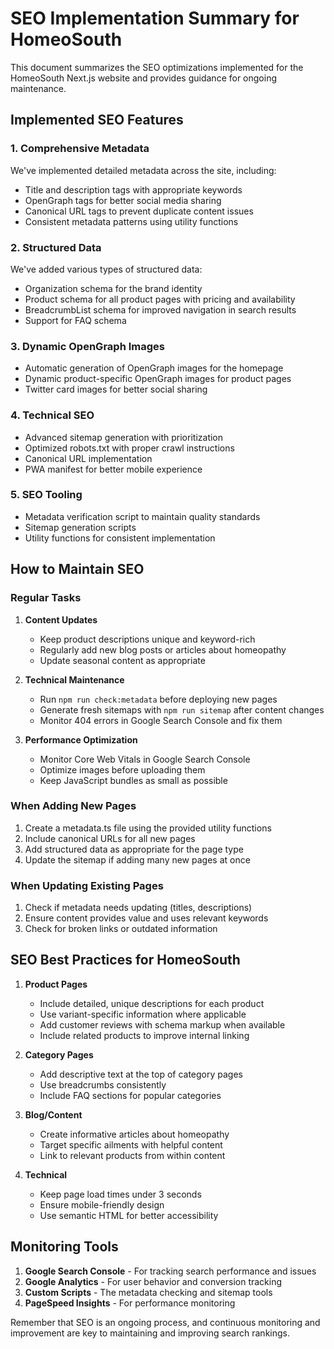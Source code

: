 # SEO Implementation Summary for HomeoSouth

This document summarizes the SEO optimizations implemented for the HomeoSouth Next.js website and provides guidance for ongoing maintenance.

## Implemented SEO Features

### 1. Comprehensive Metadata

We've implemented detailed metadata across the site, including:

- Title and description tags with appropriate keywords
- OpenGraph tags for better social media sharing
- Canonical URL tags to prevent duplicate content issues
- Consistent metadata patterns using utility functions

### 2. Structured Data

We've added various types of structured data:

- Organization schema for the brand identity
- Product schema for all product pages with pricing and availability
- BreadcrumbList schema for improved navigation in search results
- Support for FAQ schema

### 3. Dynamic OpenGraph Images

- Automatic generation of OpenGraph images for the homepage
- Dynamic product-specific OpenGraph images for product pages
- Twitter card images for better social sharing

### 4. Technical SEO

- Advanced sitemap generation with prioritization
- Optimized robots.txt with proper crawl instructions
- Canonical URL implementation
- PWA manifest for better mobile experience

### 5. SEO Tooling

- Metadata verification script to maintain quality standards
- Sitemap generation scripts
- Utility functions for consistent implementation

## How to Maintain SEO

### Regular Tasks

1. **Content Updates**

   - Keep product descriptions unique and keyword-rich
   - Regularly add new blog posts or articles about homeopathy
   - Update seasonal content as appropriate

2. **Technical Maintenance**

   - Run `npm run check:metadata` before deploying new pages
   - Generate fresh sitemaps with `npm run sitemap` after content changes
   - Monitor 404 errors in Google Search Console and fix them

3. **Performance Optimization**
   - Monitor Core Web Vitals in Google Search Console
   - Optimize images before uploading them
   - Keep JavaScript bundles as small as possible

### When Adding New Pages

1. Create a metadata.ts file using the provided utility functions
2. Include canonical URLs for all new pages
3. Add structured data as appropriate for the page type
4. Update the sitemap if adding many new pages at once

### When Updating Existing Pages

1. Check if metadata needs updating (titles, descriptions)
2. Ensure content provides value and uses relevant keywords
3. Check for broken links or outdated information

## SEO Best Practices for HomeoSouth

1. **Product Pages**

   - Include detailed, unique descriptions for each product
   - Use variant-specific information where applicable
   - Add customer reviews with schema markup when available
   - Include related products to improve internal linking

2. **Category Pages**

   - Add descriptive text at the top of category pages
   - Use breadcrumbs consistently
   - Include FAQ sections for popular categories

3. **Blog/Content**

   - Create informative articles about homeopathy
   - Target specific ailments with helpful content
   - Link to relevant products from within content

4. **Technical**
   - Keep page load times under 3 seconds
   - Ensure mobile-friendly design
   - Use semantic HTML for better accessibility

## Monitoring Tools

1. **Google Search Console** - For tracking search performance and issues
2. **Google Analytics** - For user behavior and conversion tracking
3. **Custom Scripts** - The metadata checking and sitemap tools
4. **PageSpeed Insights** - For performance monitoring

Remember that SEO is an ongoing process, and continuous monitoring and improvement are key to maintaining and improving search rankings.
